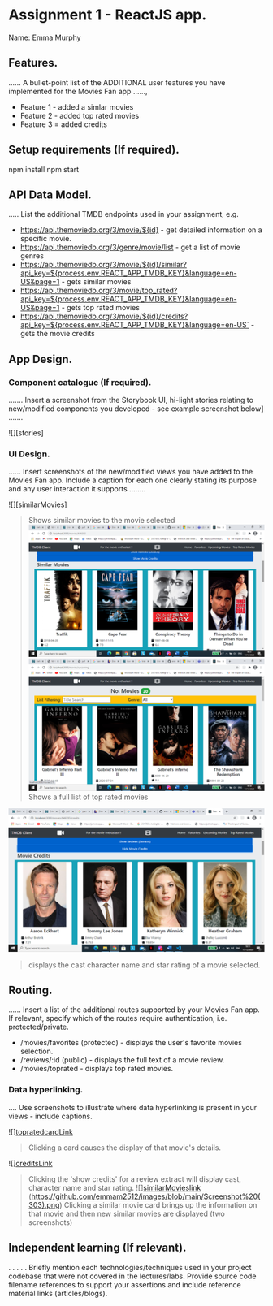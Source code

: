 # Assignment 1 - ReactJS app.

Name: Emma Murphy
## Features.

...... A bullet-point list of the ADDITIONAL user features you have implemented for the  Movies Fan app ......,
 
 + Feature 1 - added a simlar movies
 + Feature 2 - added top rated movies
 + Feature 3 = added credits


## Setup requirements (If required).

npm install
npm start

## API Data Model.

..... List the additional TMDB endpoints used in your assignment, e.g.

+ https://api.themoviedb.org/3/movie/${id} - get detailed information on a specific movie. 
+ https://api.themoviedb.org/3/genre/movie/list - get a list of movie genres
+ https://api.themoviedb.org/3/movie/${id}/similar?api_key=${process.env.REACT_APP_TMDB_KEY}&language=en-US&page=1 - gets similar movies
+ https://api.themoviedb.org/3/movie/top_rated?api_key=${process.env.REACT_APP_TMDB_KEY}&language=en-US&page=1 - gets top rated movies
+ https://api.themoviedb.org/3/movie/${id}/credits?api_key=${process.env.REACT_APP_TMDB_KEY}&language=en-US` - gets the movie credits
## App Design.

### Component catalogue (If required).

....... Insert a screenshot from the Storybook UI, hi-light stories relating to new/modified components you developed - see example screenshot below] .......

![][stories]

### UI Design.

...... Insert screenshots of the new/modified views you have added to the Movies Fan app. Include a caption for each one clearly stating its purpose and any user interaction it supports ........

![][similarMovies]
>Shows similar movies to the movie selected
![Image of similarmovies](https://github.com/emmam2512/images/blob/main/Screenshot%20(298).png)
![Image of toprated](https://github.com/emmam2512/images/blob/main/toprated.png.png)
>Shows a full list of top rated movies

![movieCredits](https://github.com/emmam2512/images/blob/main/Screenshot%20(297).png)
>displays the cast character name and star rating of a movie selected.



## Routing.

...... Insert a list of the additional routes supported by your Movies Fan app. If relevant, specify which of the routes require authentication, i.e. protected/private.

+ /movies/favorites (protected) - displays the user's favorite movies selection.
+ /reviews/:id (public) - displays the full text of a movie review.
+ /movies/toprated  - displays top rated movies.



### Data hyperlinking.

.... Use screenshots to illustrate where data hyperlinking is present in your views - include captions.

![][topratedcardLink](https://github.com/emmam2512/images/blob/main/Screenshot%20(299).png)
> Clicking a card causes the display of that movie's details.

![][creditsLink](https://github.com/emmam2512/images/blob/main/Screenshot%20(301).png)
>Clicking the 'show credits' for a review extract will display cast, character name and star rating.
![][similarMovieslink](https://github.com/emmam2512/images/blob/main/Screenshot%20(302).png) (https://github.com/emmam2512/images/blob/main/Screenshot%20(303).png)
> Clicking a similar movie card brings up the information on that movie and then new similar movies are displayed (two screenshots)

## Independent learning (If relevant).

. . . . . Briefly mention each technologies/techniques used in your project codebase that were not covered in the lectures/labs. Provide source code filename references to support your assertions and include reference material links (articles/blogs).

